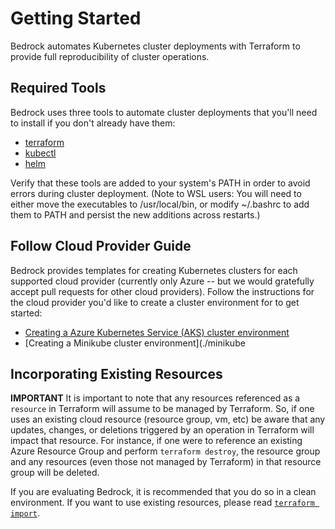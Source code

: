 # Getting Started

Bedrock automates Kubernetes cluster deployments with Terraform to provide full reproducibility of cluster operations.

## Required Tools

Bedrock uses three tools to automate cluster deployments that you'll need to install if you don't already have them:

- [terraform](https://www.terraform.io/intro/getting-started/install.html)
- [kubectl](https://kubernetes.io/docs/tasks/tools/install-kubectl/)
- [helm](https://github.com/helm/helm)

Verify that these tools are added to your system's PATH in order to avoid errors during cluster deployment.  (Note to WSL users: You will need to either move the executables to /usr/local/bin, or modify ~/.bashrc to add them to PATH and persist the new additions across restarts.)

## Follow Cloud Provider Guide

Bedrock provides templates for creating Kubernetes clusters for each supported cloud provider (currently only Azure -- but we would gratefully accept pull requests for other cloud providers).  Follow the instructions for the cloud provider you'd like to create a cluster environment for to get started:

- [Creating a Azure Kubernetes Service (AKS) cluster environment](./azure)
- [Creating a Minikube cluster environment](./minikube

## Incorporating Existing Resources

**IMPORTANT** It is important to note that any resources referenced as a `resource` in Terraform will assume to be managed by Terraform.  So, if one uses an existing cloud resource (resource group, vm, etc) be aware that any updates, changes, or deletions triggered by an operation in Terraform will impact that resource.  For instance, if one were to reference an existing Azure Resource Group and perform `terraform destroy`, the resource group and any resources (even those not managed by Terraform) in that resource group will be deleted.

If you are evaluating Bedrock, it is recommended that you do so in a clean environment.  If you want to use existing resources, please read [`terraform import`](https://www.terraform.io/docs/import/index.html).